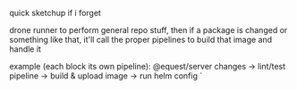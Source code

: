 quick sketchup if i forget

drone runner to perform general repo stuff, then if a package is changed or something like that, it'll call the proper pipelines to build that image and handle it

example (each block its own pipeline): @equest/server changes -> lint/test pipeline -> build & upload image -> run helm config
`
